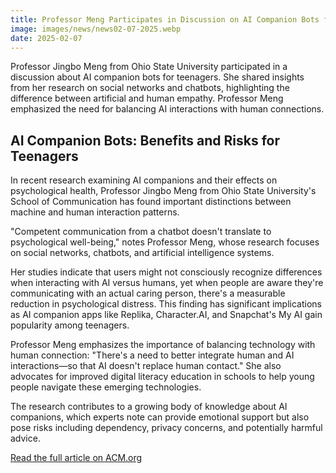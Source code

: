 ```yaml
---
title: Professor Meng Participates in Discussion on AI Companion Bots for Teens
image: images/news/news02-07-2025.webp
date: 2025-02-07
---
```


Professor Jingbo Meng from Ohio State University participated in a discussion about AI companion bots for teenagers. She shared insights from her research on social networks and chatbots, highlighting the difference between artificial and human empathy. Professor Meng emphasized the need for balancing AI interactions with human connections.

<!--more-->

## AI Companion Bots: Benefits and Risks for Teenagers

In recent research examining AI companions and their effects on psychological health, Professor Jingbo Meng from Ohio State University's School of Communication has found important distinctions between machine and human interaction patterns.

"Competent communication from a chatbot doesn't translate to psychological well-being," notes Professor Meng, whose research focuses on social networks, chatbots, and artificial intelligence systems.

Her studies indicate that users might not consciously recognize differences when interacting with AI versus humans, yet when people are aware they're communicating with an actual caring person, there's a measurable reduction in psychological distress. This finding has significant implications as AI companion apps like Replika, Character.AI, and Snapchat's My AI gain popularity among teenagers.

Professor Meng emphasizes the importance of balancing technology with human connection: "There's a need to better integrate human and AI interactions—so that AI doesn't replace human contact." She also advocates for improved digital literacy education in schools to help young people navigate these emerging technologies.

The research contributes to a growing body of knowledge about AI companions, which experts note can provide emotional support but also pose risks including dependency, privacy concerns, and potentially harmful advice.

[Read the full article on ACM.org](https://cacm.acm.org/news/will-ai-companion-bots-be-beneficial-for-teens/) 